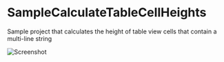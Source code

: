 SampleCalculateTableCellHeights
===============================

Sample project that calculates the height of table view cells that contain a multi-line string

![Screenshot](https://raw.github.com/pchensoftware/SampleCalculateTableCellHeights/master/Docs/Screenshot.png)
